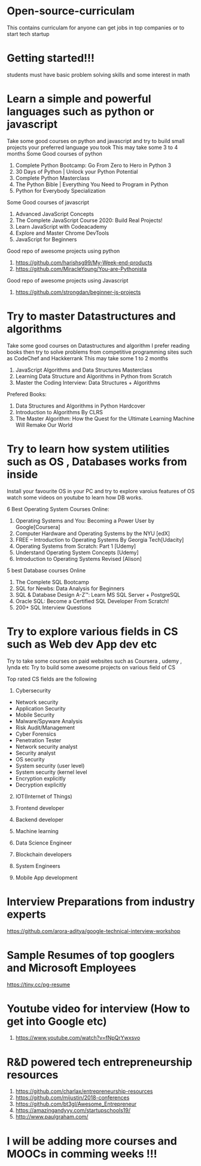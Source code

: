 
# Open-source-curriculam
This contains curriculam for anyone can get jobs in top companies or to start tech startup

# Getting started!!!

students must have basic problem solving skills and some interest in math

# Learn a simple and powerful languages such as python or javascript

Take some good courses on python and javascript and try to build small projects your preferred language you took 
This may take some 3 to 4 months
Some Good courses of python

1. Complete Python Bootcamp: Go From Zero to Hero in Python 3
2. 30 Days of Python | Unlock your Python Potential
3. Complete Python Masterclass
4. The Python Bible | Everything You Need to Program in Python
5. Python for Everybody Specialization 

Some Good courses of javascript

1. Advanced JavaScript Concepts
2. The Complete JavaScript Course 2020: Build Real Projects!
3. Learn JavaScript with Codeacademy
4. Explore and Master Chrome DevTools
5. JavaScript for Beginners

Good repo of awesome projects using python 

1. https://github.com/harishsg99/My-Week-end-products 
2. https://github.com/MiracleYoung/You-are-Pythonista


Good repo of awesome projects using Javascript

1. https://github.com/strongdan/beginner-js-projects

# Try to master Datastructures and algorithms

Take some good courses on Datastructures and algorithm I prefer reading books then try to solve problems from competitive programming sites such as CodeChef and Hackkerrank
This may take some 1 to 2 months

1. JavaScript Algorithms and Data Structures Masterclass
2. Learning Data Structure and Algorithms in Python from Scratch
3. Master the Coding Interview: Data Structures + Algorithms

Prefered Books:
1. Data Structures and Algorithms in Python Hardcover
2. Introduction to Algorithms By CLRS
3. The Master Algorithm: How the Quest for the Ultimate Learning Machine Will Remake Our World

# Try to learn how system utilities such as OS , Databases works from inside 

Install your favourite OS in your PC and try to explore varoius features of OS 
watch some videos on youtube to learn how DB works.

6 Best Operating System Courses Online:

1. Operating Systems and You: Becoming a Power User by Google[Coursera]
2. Computer Hardware and Operating Systems by the NYU [edX]
3. FREE – Introduction to Operating Systems By Georgia Tech[Udacity]
4. Operating Systems from Scratch: Part 1 [Udemy]
5. Understand Operating System Concepts [Udemy]
6.  Introduction to Operating Systems Revised [Alison]

5 best Database courses Online

1. The Complete SQL Bootcamp
2. SQL for Newbs: Data Analysis for Beginners
3. SQL & Database Design A-Z™: Learn MS SQL Server + PostgreSQL
4. Oracle SQL: Become a Certified SQL Developer From Scratch!
5. 200+ SQL Interview Questions

# Try to explore various fields in CS such as Web dev App dev etc
Try to take some courses on paid websites such as Coursera , udemy , lynda etc
Try to build some awesome projects on various field of CS

Top rated CS fields are the following 

1. Cybersecurity
  * Network security
  * Application Security
  * Mobile Security
  *  Malware/Spyware Analysis
  * Risk Audit/Management
  * Cyber Forensics
  * Penetration Tester
  * Network security analyst
  * Security analyst
  * OS security
  * System security (user level)
  * System security (kernel level
  * Encryption explicitly
  * Decryption explicitly
2. IOT(Internet of Things)

3. Frontend developer

4. Backend  developer
5. Machine learning
6. Data Science Engineer
7. Blockchain developers
8. System Engineers
9. Mobile App development

# Interview Preparations from industry experts
https://github.com/arora-aditya/google-technical-interview-workshop
 
# Sample Resumes of top googlers and Microsoft Employees
https://tiny.cc/pg-resume

# Youtube video for interview (How to get into Google etc)
1. https://www.youtube.com/watch?v=fNpQrYwxsvo

# R&D powered tech entrepreneurship resources
1. https://github.com/charlax/entrepreneurship-resources
2. https://github.com/mijustin/2018-conferences
3. https://github.com/bt3gl/Awesome_Entrepreneur
4. https://amazingandyyy.com/startupschools19/
5. http://www.paulgraham.com/

# I will be adding more courses and MOOCs in comming weeks !!!

